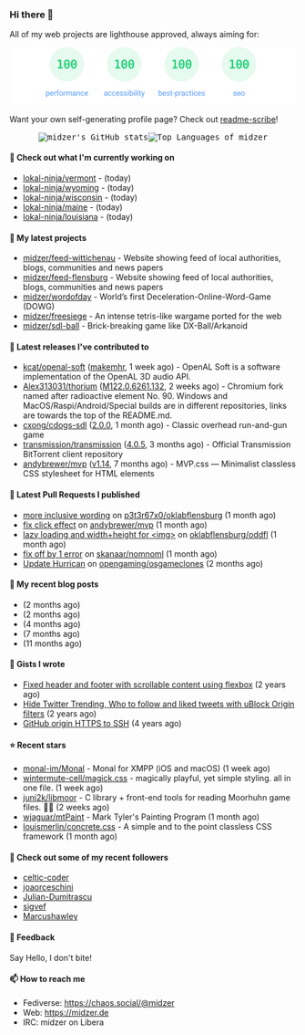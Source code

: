 ### Hi there 👋

All of my web projects are lighthouse approved, always aiming for:

<p align="center">
  <kbd><img src="https://github.com/midzer/midzer/blob/master/lighthouse.svg" alt="Lighthouse score 100s"></kbd>
</p>

Want your own self-generating profile page? Check out [readme-scribe](https://github.com/muesli/readme-scribe)!

<p align="center">
  <kbd><img src="https://github-readme-stats.vercel.app/api?username=midzer&show_icons=true&hide_title=true&hide_border=true&theme=tokyonight" alt="midzer's GitHub stats"><img height="165" src="https://github-readme-stats.vercel.app/api/top-langs/?username=midzer&layout=compact&langs_count=8&hide_border=true&theme=tokyonight" alt="Top Languages of midzer"></kbd>
</p>

#### 👷 Check out what I'm currently working on

- [lokal-ninja/vermont](https://github.com/lokal-ninja/vermont) -  (today)
- [lokal-ninja/wyoming](https://github.com/lokal-ninja/wyoming) -  (today)
- [lokal-ninja/wisconsin](https://github.com/lokal-ninja/wisconsin) -  (today)
- [lokal-ninja/maine](https://github.com/lokal-ninja/maine) -  (today)
- [lokal-ninja/louisiana](https://github.com/lokal-ninja/louisiana) -  (today)

#### 🌱 My latest projects

- [midzer/feed-wittichenau](https://github.com/midzer/feed-wittichenau) - Website showing feed of local authorities, blogs, communities and news papers
- [midzer/feed-flensburg](https://github.com/midzer/feed-flensburg) - Website showing feed of local authorities, blogs, communities and news papers
- [midzer/wordofday](https://github.com/midzer/wordofday) - World’s first Deceleration-Online-Word-Game (DOWG)
- [midzer/freesiege](https://github.com/midzer/freesiege) - An intense tetris-like wargame ported for the web
- [midzer/sdl-ball](https://github.com/midzer/sdl-ball) - Brick-breaking game like DX-Ball/Arkanoid

#### 🔭 Latest releases I've contributed to

- [kcat/openal-soft](https://github.com/kcat/openal-soft) ([makemhr](https://github.com/kcat/openal-soft/releases/tag/makemhr), 1 week ago) - OpenAL Soft is a software implementation of the OpenAL 3D audio API.
- [Alex313031/thorium](https://github.com/Alex313031/thorium) ([M122.0.6261.132](https://github.com/Alex313031/thorium/releases/tag/M122.0.6261.132), 2 weeks ago) - Chromium fork named after radioactive element No. 90. Windows and MacOS/Raspi/Android/Special builds are in different repositories, links are towards the top of the README.md.
- [cxong/cdogs-sdl](https://github.com/cxong/cdogs-sdl) ([2.0.0](https://github.com/cxong/cdogs-sdl/releases/tag/2.0.0), 1 month ago) - Classic overhead run-and-gun game
- [transmission/transmission](https://github.com/transmission/transmission) ([4.0.5](https://github.com/transmission/transmission/releases/tag/4.0.5), 3 months ago) - Official Transmission BitTorrent client repository
- [andybrewer/mvp](https://github.com/andybrewer/mvp) ([v1.14](https://github.com/andybrewer/mvp/releases/tag/v1.14), 7 months ago) - MVP.css — Minimalist classless CSS stylesheet for HTML elements

#### 🔨 Latest Pull Requests I published

- [more inclusive wording](https://github.com/p3t3r67x0/oklabflensburg/pull/1) on [p3t3r67x0/oklabflensburg](https://github.com/p3t3r67x0/oklabflensburg) (1 month ago)
- [fix click effect](https://github.com/andybrewer/mvp/pull/112) on [andybrewer/mvp](https://github.com/andybrewer/mvp) (1 month ago)
- [lazy loading and width&#43;height for &lt;img&gt;](https://github.com/oklabflensburg/oddfl/pull/2) on [oklabflensburg/oddfl](https://github.com/oklabflensburg/oddfl) (1 month ago)
- [fix off by 1 error](https://github.com/skanaar/nomnoml/pull/217) on [skanaar/nomnoml](https://github.com/skanaar/nomnoml) (1 month ago)
- [Update Hurrican](https://github.com/opengaming/osgameclones/pull/2445) on [opengaming/osgameclones](https://github.com/opengaming/osgameclones) (2 months ago)

#### 📜 My recent blog posts

- [](https://midzer.de/kaiserschmarrn) (2 months ago)
- [](https://midzer.de/the-future-is-remix) (2 months ago)
- [](https://midzer.de/obatzda) (4 months ago)
- [](https://midzer.de/how-to-disrupt-an-online-conversation-legally) (7 months ago)
- [](https://midzer.de/eierlikoerkuchen) (11 months ago)

#### 📓 Gists I wrote

- [Fixed header and footer with scrollable content using flexbox](https://gist.github.com/3893ce8c0bec6f805ec1a7bb3269775d) (2 years ago)
- [Hide Twitter Trending, Who to follow and liked tweets with uBlock Origin filters](https://gist.github.com/1afc39bdf5adbfe0020d1c2212b76b87) (2 years ago)
- [GitHub origin HTTPS to SSH](https://gist.github.com/3ceba8ad7d956e02d9e920b121d8d059) (4 years ago)

#### ⭐ Recent stars

- [monal-im/Monal](https://github.com/monal-im/Monal) - Monal for XMPP (iOS and macOS) (1 week ago)
- [wintermute-cell/magick.css](https://github.com/wintermute-cell/magick.css) - magically playful, yet simple styling. all in one file. (1 week ago)
- [juni2k/libmoor](https://github.com/juni2k/libmoor) - C library &#43; front-end tools for reading Moorhuhn game files. 🐔🔫 (2 weeks ago)
- [wjaguar/mtPaint](https://github.com/wjaguar/mtPaint) - Mark Tyler&#39;s Painting Program (1 month ago)
- [louismerlin/concrete.css](https://github.com/louismerlin/concrete.css) - A simple and to the point classless CSS framework (1 month ago)

#### 👯 Check out some of my recent followers

- [celtic-coder](https://github.com/celtic-coder)
- [joaorceschini](https://github.com/joaorceschini)
- [Julian-Dumitrascu](https://github.com/Julian-Dumitrascu)
- [sigvef](https://github.com/sigvef)
- [Marcushawley](https://github.com/Marcushawley)

#### 💬 Feedback

Say Hello, I don't bite!

#### 📫 How to reach me

- Fediverse: https://chaos.social/@midzer
- Web: https://midzer.de
- IRC: midzer on Libera
